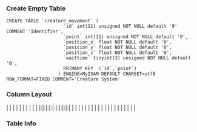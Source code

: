 ### Create Empty Table ###
```
CREATE TABLE `creature_movement` (                                               
                     `id` int(11) unsigned NOT NULL default '0' COMMENT 'Identifier',               
                     `point` int(11) unsigned NOT NULL default '0',                                 
                     `position_x` float NOT NULL default '0',                                       
                     `position_y` float NOT NULL default '0',                                       
                     `position_z` float NOT NULL default '0',                                       
                     `waittime` tinyint(3) unsigned NOT NULL default '0',                           
                     PRIMARY KEY  (`id`,`point`)                                                    
                   ) ENGINE=MyISAM DEFAULT CHARSET=utf8 ROW_FORMAT=FIXED COMMENT='Creature System'  

```

### Column Layout ###

| | | | | | | | | |
|:|:|:|:|:|:|:|:|:|
| | | | | | | | | |
| | | | | | | | | |


### Table Info ###